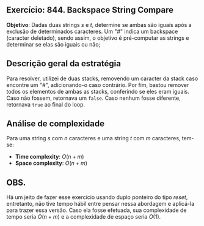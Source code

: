 ## Exercício: 844. Backspace String Compare
**Objetivo**: Dadas duas strings $s$ e $t$, determine se ambas são iguais após a exclusão de determinados caracteres. Um "#" indica um backspace (caracter deletado), sendo assim, o objetivo é pré-computar as strings e determinar se elas são iguais ou não;

## Descrição geral da estratégia
Para resolver, utilizei de duas stacks, removendo um caracter da stack caso encontre um "#", adicionando-o caso contrário. Por fim, bastou remover todos os elementos de ambas as stacks, conferindo se eles eram iguais. Caso não fossem, retornava um `false`. Caso nenhum fosse diferente, retornava `true` ao final do loop.

## Análise de complexidade
Para uma string $s$ com $n$ caracteres e uma string $t$ com $m$ caracteres, tem-se:
- **Time complexity**: $O(n + m)$
- **Space complexity**: $O(n + m)$

## OBS.
Há um jeito de fazer esse exercício usando duplo ponteiro do tipo _reset_, entretanto, não tive tempo hábil entre pensar nessa abordagem e aplicá-la para trazer essa versão. Caso ela fosse efetuada, sua complexidade de tempo seria $O(n + m)$ e a complexidade de espaço seria $O(1)$.
